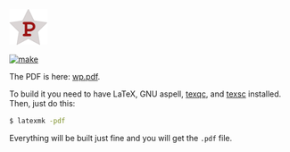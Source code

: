 <img src="https://raw.githubusercontent.com/polystat/polystat.github.io/master/logo.svg" height="64px"/>

[![make](https://github.com/polystat/polystat/actions/workflows/latexmk.yml/badge.svg)](https://github.com/polystat/polystat/actions/workflows/latexmk.yml)

The PDF is here: [wp.pdf](https://www.polystat.org/wp.pdf).

To build it you need to have LaTeX, GNU aspell,
[texqc](https://github.com/yegor256/texqc),
and
[texsc](https://github.com/yegor256/texsc) installed. 
Then, just do this:

```bash
$ latexmk -pdf
```

Everything will be built just fine and you will get the `.pdf` file.
